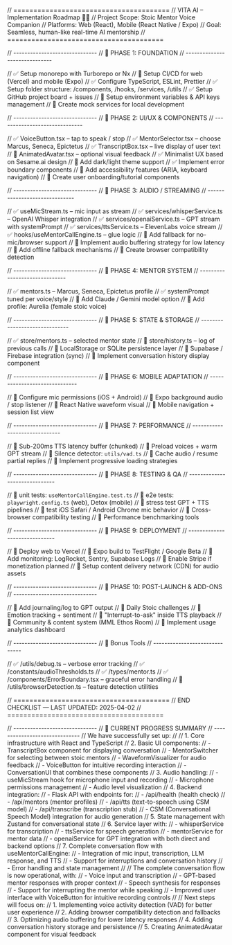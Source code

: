 // =======================================
// VITA AI – Implementation Roadmap 🧠✨
// Project Scope: Stoic Mentor Voice Companion
// Platforms: Web (React), Mobile (React Native / Expo)
// Goal: Seamless, human-like real-time AI mentorship
// =======================================

// ------------------------------
// 🔹 PHASE 1: FOUNDATION
// ------------------------------

// ✅ Setup monorepo with Turborepo or Nx
// 🔲 Setup CI/CD for web (Vercel) and mobile (Expo)
// ✅ Configure TypeScript, ESLint, Prettier
// ✅ Setup folder structure: /components, /hooks, /services, /utils
// ✅ Setup GitHub project board + issues
// 🔲 Setup environment variables & API keys management
// 🔲 Create mock services for local development

// ------------------------------
// 🔹 PHASE 2: UI/UX & COMPONENTS
// ------------------------------

// ✅ VoiceButton.tsx – tap to speak / stop
// ✅ MentorSelector.tsx – choose Marcus, Seneca, Epictetus
// ✅ TranscriptBox.tsx – live display of user text
// 🔲 AnimatedAvatar.tsx – optional visual feedback
// ✅ Minimalist UX based on Sesame.ai design
// 🔲 Add dark/light theme support
// ✅ Implement error boundary components
// 🔲 Add accessibility features (ARIA, keyboard navigation)
// 🔲 Create user onboarding/tutorial components

// ------------------------------
// 🔹 PHASE 3: AUDIO / STREAMING
// ------------------------------

// ✅ useMicStream.ts – mic input as stream
// ✅ services/whisperService.ts – OpenAI Whisper integration
// ✅ services/openaiService.ts – GPT stream with systemPrompt
// ✅ services/ttsService.ts – ElevenLabs voice stream
// ✅ hooks/useMentorCallEngine.ts – glue logic
// 🔲 Add fallback for no-mic/browser support
// 🔲 Implement audio buffering strategy for low latency
// 🔲 Add offline fallback mechanisms
// 🔲 Create browser compatibility detection

// ------------------------------
// 🔹 PHASE 4: MENTOR SYSTEM
// ------------------------------

// ✅ mentors.ts – Marcus, Seneca, Epictetus profile
// ✅ systemPrompt tuned per voice/style
// 🔲 Add Claude / Gemini model option
// 🔲 Add profile: Aurelia (female stoic voice)

// ------------------------------
// 🔹 PHASE 5: STATE & STORAGE
// ------------------------------

// ✅ store/mentors.ts – selected mentor state
// 🔲 store/history.ts – log of previous calls
// 🔲 LocalStorage or SQLite persistence layer
// 🔲 Supabase / Firebase integration (sync)
// 🔲 Implement conversation history display component

// ------------------------------
// 🔹 PHASE 6: MOBILE ADAPTATION
// ------------------------------

// 🔲 Configure mic permissions (iOS + Android)
// 🔲 Expo background audio / stop listener
// 🔲 React Native waveform visual
// 🔲 Mobile navigation + session list view

// ------------------------------
// 🔹 PHASE 7: PERFORMANCE
// ------------------------------

// 🔲 Sub-200ms TTS latency buffer (chunked)
// 🔲 Preload voices + warm GPT stream
// 🔲 Silence detector: `utils/vad.ts`
// 🔲 Cache audio / resume partial replies
// 🔲 Implement progressive loading strategies

// ------------------------------
// 🔹 PHASE 8: TESTING & QA
// ------------------------------

// 🔲 unit tests: `useMentorCallEngine.test.ts`
// 🔲 e2e tests: `playwright.config.ts` (web), Detox (mobile)
// 🔲 stress test GPT + TTS pipelines
// 🔲 test iOS Safari / Android Chrome mic behavior
// 🔲 Cross-browser compatibility testing
// 🔲 Performance benchmarking tools

// ------------------------------
// 🔹 PHASE 9: DEPLOYMENT
// ------------------------------

// 🔲 Deploy web to Vercel
// 🔲 Expo build to TestFlight / Google Beta
// 🔲 Add monitoring: LogRocket, Sentry, Supabase Logs
// 🔲 Enable Stripe if monetization planned
// 🔲 Setup content delivery network (CDN) for audio assets

// ------------------------------
// 🔹 PHASE 10: POST-LAUNCH & ADD-ONS
// ------------------------------

// 🔲 Add journaling/log to GPT output
// 🔲 Daily Stoic challenges
// 🔲 Emotion tracking + sentiment
// 🔲 "Interrupt-to-ask" inside TTS playback
// 🔲 Community & content system (MML Ethos Room)
// 🔲 Implement usage analytics dashboard

// ------------------------------
// 🔹 Bonus Tools
// ------------------------------

// ✅ /utils/debug.ts – verbose error tracking
// ✅ /constants/audioThresholds.ts
// ✅ /types/mentor.ts
// ✅ /components/ErrorBoundary.tsx – graceful error handling
// 🔲 /utils/browserDetection.ts – feature detection utilities

// =======================================
// END CHECKLIST — LAST UPDATED: 2025-04-02
// =======================================

// ------------------------------
// 🔹 CURRENT PROGRESS SUMMARY
// ------------------------------
// We have successfully set up:
// 
// 1. Core infrastructure with React and TypeScript
// 2. Basic UI components:
//    - TranscriptBox component for displaying conversation
//    - MentorSwitcher for selecting between stoic mentors
//    - WaveformVisualizer for audio feedback
//    - VoiceButton for intuitive recording interaction
//    - ConversationUI that combines these components
// 3. Audio handling:
//    - useMicStream hook for microphone input and recording
//    - Microphone permissions management
//    - Audio level visualization
// 4. Backend integration:
//    - Flask API with endpoints for:
//      - /api/health (health check)
//      - /api/mentors (mentor profiles)
//      - /api/tts (text-to-speech using CSM model)
//      - /api/transcribe (transcription stub)
//    - CSM (Conversational Speech Model) integration for audio generation
// 5. State management with Zustand for conversational state
// 6. Service layer with:
//    - whisperService for transcription
//    - ttsService for speech generation
//    - mentorService for mentor data
//    - openaiService for GPT integration with both direct and backend options
// 7. Complete conversation flow with useMentorCallEngine:
//    - Integration of mic input, transcription, LLM response, and TTS
//    - Support for interruptions and conversation history
//    - Error handling and state management
// 
// The complete conversation flow is now operational, with:
// - Voice input and transcription
// - GPT-based mentor responses with proper context
// - Speech synthesis for responses
// - Support for interrupting the mentor while speaking
// - Improved user interface with VoiceButton for intuitive recording controls
// 
// Next steps will focus on:
// 1. Implementing voice activity detection (VAD) for better user experience
// 2. Adding browser compatibility detection and fallbacks
// 3. Optimizing audio buffering for lower latency responses
// 4. Adding conversation history storage and persistence
// 5. Creating AnimatedAvatar component for visual feedback

